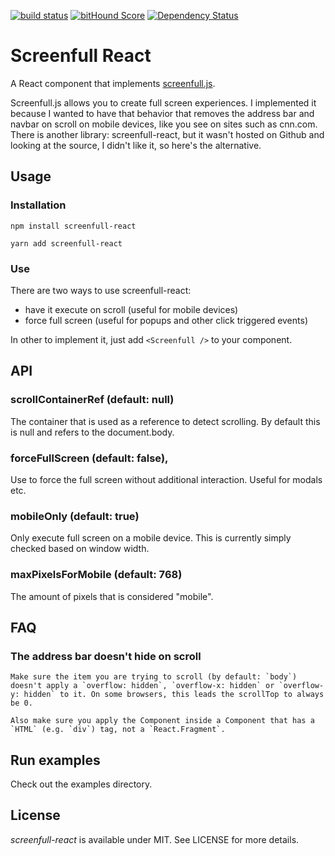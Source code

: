 [![build status](https://secure.travis-ci.org/mschipperheyn/screenfull-react.svg)](http://travis-ci.org/mschipperheyn/screenfull-react) [![bitHound Score](https://www.bithound.io/github/mschipperheyn/screenfull-react/badges/score.svg)](https://www.bithound.io/github/mschipperheyn/screenfull-react) [![Dependency Status](https://david-dm.org/mschipperheyn/screenfull-react.svg)](https://david-dm.org/mschipperheyn/screenfull-react)

# Screenfull React

A React component that implements [screenfull.js](https://github.com/sindresorhus/screenfull.js/).

Screenfull.js allows you to create full screen experiences. I implemented it because I wanted to have that behavior that removes the address bar and navbar on scroll on mobile devices, like you see on sites such as cnn.com. There is another library: screenfull-react, but it wasn't hosted on Github and looking at the source, I didn't like it, so here's the alternative.

## Usage

### Installation

`npm install screenfull-react`

`yarn add screenfull-react`

### Use

There are two ways to use screenfull-react:

- have it execute on scroll (useful for mobile devices)
- force full screen (useful for popups and other click triggered events)

In other to implement it, just add `<Screenfull />` to your component. 

## API

### scrollContainerRef (default: null)

The container that is used as a reference to detect scrolling. By default this is null and refers to the document.body.

### forceFullScreen (default: false),

Use <Screenfull forceFullScreen /> to force the full screen without additional interaction. Useful for modals etc.

### mobileOnly (default: true)

Only execute full screen on a mobile device. This is currently simply checked based on window width. 

### maxPixelsForMobile (default: 768)

The amount of pixels that is considered "mobile".

## FAQ

### The address bar doesn't hide on scroll
    Make sure the item you are trying to scroll (by default: `body`) doesn't apply a `overflow: hidden`, `overflow-x: hidden` or `overflow-y: hidden` to it. On some browsers, this leads the scrollTop to always be 0.

    Also make sure you apply the Component inside a Component that has a `HTML` (e.g. `div`) tag, not a `React.Fragment`.


## Run examples

Check out the examples directory.

## License

_screenfull-react_ is available under MIT. See LICENSE for more details.
